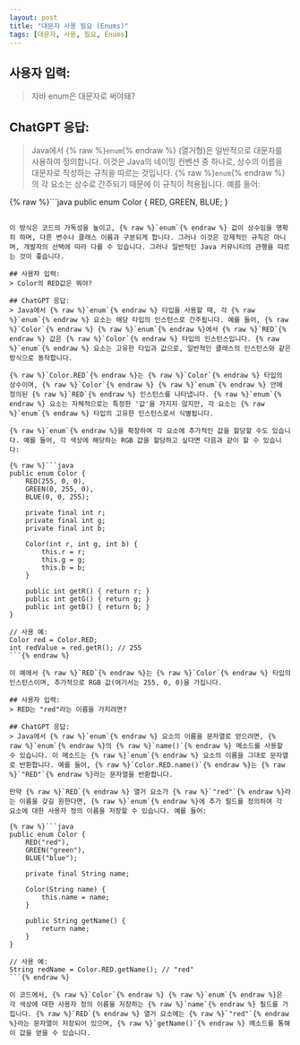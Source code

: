 ```yaml
---
layout: post
title: "대문자 사용 필요 (Enums)"
tags: [대문자, 사용, 필요, Enums]
---
```


## 사용자 입력:
> 자바 enum은 대문자로 써야돼?

## ChatGPT 응답:
> Java에서 {% raw %}`enum`{% endraw %} (열거형)은 일반적으로 대문자를 사용하여 정의합니다. 이것은 Java의 네이밍 컨벤션 중 하나로, 상수의 이름을 대문자로 작성하는 규칙을 따르는 것입니다. {% raw %}`enum`{% endraw %}의 각 요소는 상수로 간주되기 때문에 이 규칙이 적용됩니다. 예를 들어:

{% raw %}```java
public enum Color {
    RED, GREEN, BLUE;
}
```{% endraw %}

이 방식은 코드의 가독성을 높이고, {% raw %}`enum`{% endraw %} 값이 상수임을 명확히 하며, 다른 변수나 클래스 이름과 구분되게 합니다. 그러나 이것은 강제적인 규칙은 아니며, 개발자의 선택에 따라 다를 수 있습니다. 그러나 일반적인 Java 커뮤니티의 관행을 따르는 것이 좋습니다.

## 사용자 입력:
> Color의 RED값은 뭐야?

## ChatGPT 응답:
> Java에서 {% raw %}`enum`{% endraw %} 타입을 사용할 때, 각 {% raw %}`enum`{% endraw %} 요소는 해당 타입의 인스턴스로 간주됩니다. 예를 들어, {% raw %}`Color`{% endraw %} {% raw %}`enum`{% endraw %}에서 {% raw %}`RED`{% endraw %} 값은 {% raw %}`Color`{% endraw %} 타입의 인스턴스입니다. {% raw %}`enum`{% endraw %} 요소는 고유한 타입과 값으로, 일반적인 클래스의 인스턴스와 같은 방식으로 동작합니다.

{% raw %}`Color.RED`{% endraw %}는 {% raw %}`Color`{% endraw %} 타입의 상수이며, {% raw %}`Color`{% endraw %} {% raw %}`enum`{% endraw %} 안에 정의된 {% raw %}`RED`{% endraw %} 인스턴스를 나타냅니다. {% raw %}`enum`{% endraw %} 요소는 자체적으로는 특정한 '값'을 가지지 않지만, 각 요소는 {% raw %}`enum`{% endraw %} 타입의 고유한 인스턴스로서 식별됩니다.

{% raw %}`enum`{% endraw %}을 확장하여 각 요소에 추가적인 값을 할당할 수도 있습니다. 예를 들어, 각 색상에 해당하는 RGB 값을 할당하고 싶다면 다음과 같이 할 수 있습니다:

{% raw %}```java
public enum Color {
    RED(255, 0, 0),
    GREEN(0, 255, 0),
    BLUE(0, 0, 255);

    private final int r;
    private final int g;
    private final int b;

    Color(int r, int g, int b) {
        this.r = r;
        this.g = g;
        this.b = b;
    }

    public int getR() { return r; }
    public int getG() { return g; }
    public int getB() { return b; }
}

// 사용 예:
Color red = Color.RED;
int redValue = red.getR(); // 255
```{% endraw %}

이 예에서 {% raw %}`RED`{% endraw %}는 {% raw %}`Color`{% endraw %} 타입의 인스턴스이며, 추가적으로 RGB 값(여기서는 255, 0, 0)을 가집니다.

## 사용자 입력:
> RED는 "red"라는 이름을 가지려면?

## ChatGPT 응답:
> Java에서 {% raw %}`enum`{% endraw %} 요소의 이름을 문자열로 얻으려면, {% raw %}`enum`{% endraw %}의 {% raw %}`name()`{% endraw %} 메소드를 사용할 수 있습니다. 이 메소드는 {% raw %}`enum`{% endraw %} 요소의 이름을 그대로 문자열로 반환합니다. 예를 들어, {% raw %}`Color.RED.name()`{% endraw %}는 {% raw %}`"RED"`{% endraw %}라는 문자열을 반환합니다.

만약 {% raw %}`RED`{% endraw %} 열거 요소가 {% raw %}`"red"`{% endraw %}라는 이름을 갖길 원한다면, {% raw %}`enum`{% endraw %}에 추가 필드를 정의하여 각 요소에 대한 사용자 정의 이름을 저장할 수 있습니다. 예를 들어:

{% raw %}```java
public enum Color {
    RED("red"),
    GREEN("green"),
    BLUE("blue");

    private final String name;

    Color(String name) {
        this.name = name;
    }

    public String getName() {
        return name;
    }
}

// 사용 예:
String redName = Color.RED.getName(); // "red"
```{% endraw %}

이 코드에서, {% raw %}`Color`{% endraw %} {% raw %}`enum`{% endraw %}은 각 색상에 대한 사용자 정의 이름을 저장하는 {% raw %}`name`{% endraw %} 필드를 가집니다. {% raw %}`RED`{% endraw %} 열거 요소에는 {% raw %}`"red"`{% endraw %}라는 문자열이 저장되어 있으며, {% raw %}`getName()`{% endraw %} 메소드를 통해 이 값을 얻을 수 있습니다.

